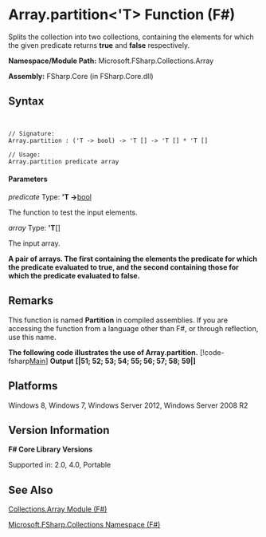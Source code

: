 # Array.partition<'T> Function (F#)

Splits the collection into two collections, containing the elements for which the given predicate returns **true** and **false** respectively.

**Namespace/Module Path:** Microsoft.FSharp.Collections.Array

**Assembly:** FSharp.Core (in FSharp.Core.dll)


## Syntax


```


// Signature:
Array.partition : ('T -> bool) -> 'T [] -> 'T [] * 'T []

// Usage:
Array.partition predicate array

```



#### Parameters
*predicate*
Type: **'T -&gt;**[bool](http://msdn.microsoft.com/en-us/library/89c0cf9c-49ce-4207-a3be-555851a67dd5)


The function to test the input elements.


*array*
Type: **'T**[[]](http://msdn.microsoft.com/en-us/library/def20292-9aae-4596-9275-b94e594f8493)


The input array.



**A pair of arrays. The first containing the elements the predicate for which the predicate evaluated to true, and the second containing those for which the predicate evaluated to false.**
## Remarks
This function is named **Partition** in compiled assemblies. If you are accessing the function from a language other than F#, or through reflection, use this name.

**The following code illustrates the use of Array.partition.**
[!code-fsharp[Main](snippets/fsarrays/snippet33.fs)]
**Output**
**[|51; 52; 53; 54; 55; 56; 57; 58; 59|]**
## Platforms
Windows 8, Windows 7, Windows Server 2012, Windows Server 2008 R2


## Version Information
**F# Core Library Versions**

Supported in: 2.0, 4.0, Portable




## See Also
[Collections.Array Module &#40;F&#35;&#41;](Collections.Array-Module-%5BFSharp%5D.md)

[Microsoft.FSharp.Collections Namespace &#40;F&#35;&#41;](Microsoft.FSharp.Collections-Namespace-%5BFSharp%5D.md)


